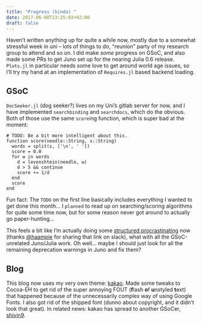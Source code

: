```yaml
---
title: "Progress (kinda) "
date: 2017-06-08T23:25:03+02:00
draft: false
---
```


Haven’t written anything up for quite a while now, mostly due to a somewhat stressful week in uni – lots of things to do, “reunion” party of my research group to attend and so on. I did make *some* progress on GSoC, and also made some PRs to get Juno set up for the nearing Julia 0.6 release. `Plots.jl` in particular needs some love to get around world age issues, so I’ll try my hand at an implementation of `Requires.jl` based backend loading.

## GSoC
`DocSeeker.jl` (dog seeker?) lives on my Uni’s gitlab server for now, and I have implemented `searchbinding` and `searchdocs`, which do the obvious. Both of those use the same `score`ing function, which is super bad at the moment:
```
# TODO: Be a bit more intelligent about this.
function score(needle::String, s::String)
  words = split(s, ['\n', ' '])
  score = 0.0
  for w in words
    d = levenshtein(needle, w)
    d > 5 && continue
    score += 1/d
  end
  score
end
```
Fun fact: The `TODO` on the first line basically includes everything I wanted to get done this month… I `planned` to read up on searching/scoring algorithms for quite some time now, but for some reason never got around to actually go paper-hunting…

This feels a bit like I’m actually doing some [structured procrastinating](http://www.structuredprocrastination.com/) now (thanks [@haampie](https://github.com/haampie) for sharing that link on slack), what with all the GSoC-unrelated Juno/Julia work. Oh well… maybe I should just look for all the remaining deprecation warnings in Juno and fix them?

## Blog

This blog now uses my very own theme: [kakao](https://github.com/pfitzseb/kakao). Made some tweaks to Cocoa-EH to get rid of the super annoying FOUT (**f**lash **o**f **u**nstyled **t**ext) that happened because of the unnecessarily complex way of using Google Fonts. I also got rid of the shipped font (dunno about copyright, and it didn’t look that great). In related news: kakao has spread to another GSoCer, [shivin9](https://shivin9.github.io/blog/).
